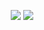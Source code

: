 <p align="center">
   <img src="https://capsule-render.vercel.app/api?type=waving&height=300&color=gradient&text=¡Prose%20And%20Pages!&section=header&reversal=true&textBg=false&fontAlignY=44&animation=twinkling&stroke=adff00&fontColor=189ad3&strokeWidth=4&rotate=1&desc=THE%20BEST%20WEBSITE%20EVER%20MADE&descSize=25"/>

   <picture>
  <source
    srcset="https://github-readme-stats.vercel.app/api?username=ProseAndPages4Life&show_icons=true&theme=dark&locale=es"
    media="(prefers-color-scheme: dark)"
  />
  <source
    srcset="https://github-readme-stats.vercel.app/api?username=ProseAndPages4Life&show_icons=true&locale=es"
    media="(prefers-color-scheme: light), (prefers-color-scheme: no-preference)"
  />
  <img src="https://github-readme-stats.vercel.app/api?username=ProseAndPages4Life&show_icons=true&locale=es" />
</picture>
</p>
